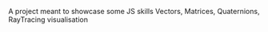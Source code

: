 A project meant to showcase some JS skills
Vectors, Matrices, Quaternions, RayTracing visualisation
